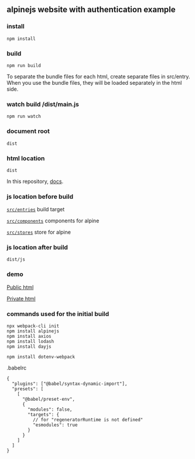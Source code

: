 ## alpinejs website with authentication example

### install

```
npm install
```

### build

```
npm run build
```

To separate the bundle files for each html, create separate files in src/entry. When you use the bundle files, they will be loaded separately in the html side.

### watch build /dist/main.js

```
npm run watch
```

### document root

`dist`

### html location

`dist`

In this repository, [docs](https://github.com/horikeso/alpinejs-website-with-authentication-example/tree/main/docs).

### js location before build

[`src/entries`](https://github.com/horikeso/alpinejs-website-with-authentication-example/tree/main/src/entries) build target

[`src/components`](https://github.com/horikeso/alpinejs-website-with-authentication-example/tree/main/src/components) components for alpine

[`src/stores`](https://github.com/horikeso/alpinejs-website-with-authentication-example/tree/main/src/stores) store for alpine

### js location after build

`dist/js`

### demo

[Public html](https://horikeso.github.io/alpinejs-website-with-authentication-example/index.html)

[Private html](https://horikeso.github.io/alpinejs-website-with-authentication-example/member/home.html)

### commands used for the initial build

```
npx webpack-cli init
npm install alpinejs
npm install axios
npm install lodash
npm install dayjs

npm install dotenv-webpack
```

.babelrc

```
{
  "plugins": ["@babel/syntax-dynamic-import"],
  "presets": [
    [
      "@babel/preset-env",
      {
        "modules": false,
        "targets": {
          // for "regeneratorRuntime is not defined"
          "esmodules": true
        }
      }
    ]
  ]
}
```
